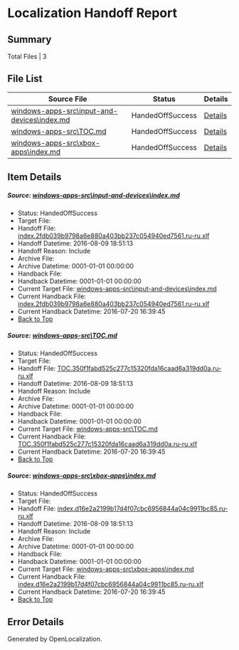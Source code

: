 # <a name='report-top'></a> Localization Handoff Report

## Summary
 Total Files | 3

## File List
 Source File | Status | Details 
 ----------- | ------ | ------- 
 [windows-apps-src\input-and-devices\index.md](https://github.com/Microsoft/windows-apps/blob/5a6666d4e706d4d49d646b5bb2e43b82394eb215/windows-apps-src/input-and-devices/index.md) | HandedOffSuccess | [Details](#85bcd15d4b9262188f0821642faf0d3d0cb7dbad4276)
 [windows-apps-src\TOC.md](https://github.com/Microsoft/windows-apps/blob/48a2816e65a53df764a62d9cee3d23b4df2a8862/windows-apps-src/TOC.md) | HandedOffSuccess | [Details](#27723c09e9c702c89bd21748bcdb0302965376cb7926)
 [windows-apps-src\xbox-apps\index.md](https://github.com/Microsoft/windows-apps/blob/fe897048e3ca6879a93bcfd7e124842e3b88283e/windows-apps-src/xbox-apps/index.md) | HandedOffSuccess | [Details](#de441a059b9065ca1a5a2a1ab99464db9de1052c8048)

## Item Details
##### <a name='85bcd15d4b9262188f0821642faf0d3d0cb7dbad4276'></a> Source: [windows-apps-src\input-and-devices\index.md](https://github.com/Microsoft/windows-apps/blob/5a6666d4e706d4d49d646b5bb2e43b82394eb215/windows-apps-src/input-and-devices/index.md)
* Status: HandedOffSuccess
* Target File: 
* Handoff File: [index.2fdb039b9798a6e880a403bb237c054940ed7561.ru-ru.xlf](https://github.com/Microsoft/WDG.handoff/blob/cbf35f0cedde672db6fc896ba096d593780b5878/ol-handoff/Microsoft/windows-apps.ru-ru/master/index.2fdb039b9798a6e880a403bb237c054940ed7561.ru-ru.xlf)
* Handoff Datetime: 2016-08-09 18:51:13
* Handoff Reason: Include
* Archive File: 
* Archive Datetime: 0001-01-01 00:00:00
* Handback File: 
* Handback Datetime: 0001-01-01 00:00:00
* Current Target File: [windows-apps-src\input-and-devices\index.md](https://github.com/Microsoft/windows-apps.ru-ru/blob/34a9aa0ec25917104b15042b1c4a956abe9c8ca4/windows-apps-src/input-and-devices/index.md)
* Current Handback File: [index.2fdb039b9798a6e880a403bb237c054940ed7561.ru-ru.xlf](https://github.com/Microsoft/WDG.handback/blob/34f8c55e7da1172ae438666ddec75c2a14fc2151/ol-handback/Microsoft/windows-apps.ru-ru/master/index.2fdb039b9798a6e880a403bb237c054940ed7561.ru-ru.xlf)
* Current Handback Datetime: 2016-07-20 16:39:45
* [Back to Top](#report-top)

##### <a name='27723c09e9c702c89bd21748bcdb0302965376cb7926'></a> Source: [windows-apps-src\TOC.md](https://github.com/Microsoft/windows-apps/blob/48a2816e65a53df764a62d9cee3d23b4df2a8862/windows-apps-src/TOC.md)
* Status: HandedOffSuccess
* Target File: 
* Handoff File: [TOC.350f1fabd525c277c15320fda16caad6a319dd0a.ru-ru.xlf](https://github.com/Microsoft/WDG.handoff/blob/cbf35f0cedde672db6fc896ba096d593780b5878/ol-handoff/Microsoft/windows-apps.ru-ru/master/TOC.350f1fabd525c277c15320fda16caad6a319dd0a.ru-ru.xlf)
* Handoff Datetime: 2016-08-09 18:51:13
* Handoff Reason: Include
* Archive File: 
* Archive Datetime: 0001-01-01 00:00:00
* Handback File: 
* Handback Datetime: 0001-01-01 00:00:00
* Current Target File: [windows-apps-src\TOC.md](https://github.com/Microsoft/windows-apps.ru-ru/blob/34a9aa0ec25917104b15042b1c4a956abe9c8ca4/windows-apps-src/TOC.md)
* Current Handback File: [TOC.350f1fabd525c277c15320fda16caad6a319dd0a.ru-ru.xlf](https://github.com/Microsoft/WDG.handback/blob/34f8c55e7da1172ae438666ddec75c2a14fc2151/ol-handback/Microsoft/windows-apps.ru-ru/master/TOC.350f1fabd525c277c15320fda16caad6a319dd0a.ru-ru.xlf)
* Current Handback Datetime: 2016-07-20 16:39:45
* [Back to Top](#report-top)

##### <a name='de441a059b9065ca1a5a2a1ab99464db9de1052c8048'></a> Source: [windows-apps-src\xbox-apps\index.md](https://github.com/Microsoft/windows-apps/blob/fe897048e3ca6879a93bcfd7e124842e3b88283e/windows-apps-src/xbox-apps/index.md)
* Status: HandedOffSuccess
* Target File: 
* Handoff File: [index.d16e2a2199b17d4f07cbc6956844a04c9911bc85.ru-ru.xlf](https://github.com/Microsoft/WDG.handoff/blob/cbf35f0cedde672db6fc896ba096d593780b5878/ol-handoff/Microsoft/windows-apps.ru-ru/master/index.d16e2a2199b17d4f07cbc6956844a04c9911bc85.ru-ru.xlf)
* Handoff Datetime: 2016-08-09 18:51:13
* Handoff Reason: Include
* Archive File: 
* Archive Datetime: 0001-01-01 00:00:00
* Handback File: 
* Handback Datetime: 0001-01-01 00:00:00
* Current Target File: [windows-apps-src\xbox-apps\index.md](https://github.com/Microsoft/windows-apps.ru-ru/blob/34a9aa0ec25917104b15042b1c4a956abe9c8ca4/windows-apps-src/xbox-apps/index.md)
* Current Handback File: [index.d16e2a2199b17d4f07cbc6956844a04c9911bc85.ru-ru.xlf](https://github.com/Microsoft/WDG.handback/blob/34f8c55e7da1172ae438666ddec75c2a14fc2151/ol-handback/Microsoft/windows-apps.ru-ru/master/index.d16e2a2199b17d4f07cbc6956844a04c9911bc85.ru-ru.xlf)
* Current Handback Datetime: 2016-07-20 16:39:45
* [Back to Top](#report-top)


## Error Details

Generated by OpenLocalization.
